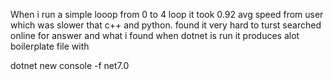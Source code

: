 When i run a simple looop from 0 to 4 loop it took 0.92 avg speed from user which was slower that c++ and python.
found it very hard to turst searched online for answer and what i found when dotnet is run it produces alot boilerplate file with 

  dotnet new console -f net7.0


